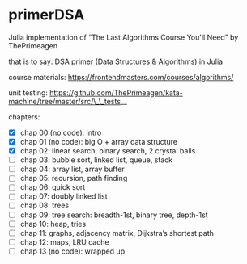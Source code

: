 # primerDSA

Julia implementation of “The Last Algorithms Course You'll Need” by ThePrimeagen

that is to say: DSA primer (Data Structures & Algorithms) in Julia

course materials: https://frontendmasters.com/courses/algorithms/

unit testing: https://github.com/ThePrimeagen/kata-machine/tree/master/src/\_\_tests__

chapters:
- [x] chap 00 (no code): intro
- [x] chap 01 (no code): big O + array data structure
- [x] chap 02: linear search, binary search, 2 crystal balls
- [ ] chap 03: bubble sort, linked list, queue, stack
- [ ] chap 04: array list, array buffer
- [ ] chap 05: recursion, path finding
- [ ] chap 06: quick sort
- [ ] chap 07: doubly linked list
- [ ] chap 08: trees
- [ ] chap 09: tree search: breadth-1st, binary tree, depth-1st
- [ ] chap 10: heap, tries
- [ ] chap 11: graphs, adjacency matrix, Dijkstra’s shortest path
- [ ] chap 12: maps, LRU cache
- [ ] chap 13 (no code): wrapped up

